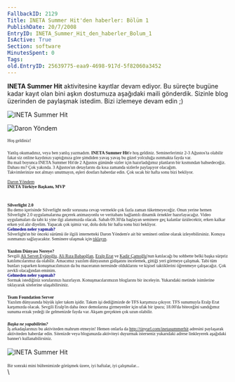 ```yaml
---
FallbackID: 2129
Title: INETA Summer Hit'den haberler: Bölüm 1
PublishDate: 20/7/2008
EntryID: INETA_Summer_Hit_den_haberler_Bolum_1
IsActive: True
Section: software
MinutesSpent: 0
Tags: 
old.EntryID: 25639775-eaa9-4698-917d-5f82060a3452
---
```

**INETA Summer Hit** aktivitesine kayıtlar devam ediyor. Bu süreçte
bugüne kadar kayıt olan bini aşkın dostumuza aşağıdaki maili gönderdik.
Sizinle blog üzerinden de paylaşmak istedim. Bizi izlemeye devam edin ;)

![INETA Summer
Hit](http://cdn.daron.yondem.com/assets/2129/20072008_1.jpg)

![Daron Yöndem](http://cdn.daron.yondem.com/assets/2129/20072008_2.jpg)

<span style="font-family: Verdana; font-size: x-small">Hoş
geldiniz!</span>\
\
 <span style="font-family: Verdana; font-size: x-small">Yanlış
okumadınız, veya ben yanlış yazmadım. **INETA Summer Hit**'e hoş
geldiniz. Seminerlerimiz 2-3 Ağustos'ta olabilir fakat siz online
kaydınızı yaptığınıza göre şimdiden yavaş yavaş bu güzel yolculuğa
ısınmakta fayda var.\
 Bu mail boyunca INETA Summer Hit'de 2 Ağustos gününde sizler için
hazırladığımız planların bir kısmından bahsedeceğiz. Dahası mı? Çok
yakında. 3 Ağustos'un detaylarını da kısa zamanda sizlerle paylaşıyor
olacağım.\
 Takvimlerinize not almayı unutmayın, eşleri dostları haberdar edin. Çok
sıcak bir hafta sonu bizi bekliyor.\
\
 [Daron Yöndem](http://daron.yondem.com/tr/)\
 **INETA Türkiye Başkanı, MVP**</span>

\
 <span style="font-family: Verdana; font-size: x-small"> **Silverlight
2.0**</span>\
 <span style="font-family: Verdana; font-size: x-small">Bu demo
içerisinde Silverlight nedir sorusuna cevap vermekle çok fazla zaman
tüketmeyeceğiz. Onun yerine hemen Silverlight 2.0 uygulamalarına geçerek
animasyonlu ve veritabanı bağlantılı dinamik örnekler hazırlayacağız.
Video uygulamaları da tabi ki yine ilgi alanımızda olacak. Sabah
09.30'da başlayan seminere geç kalanlar üzülecektir, erken kalkar erken
yol alır diyelim. Yapacak çok işimiz var, dolu dolu bir hafta sonu bizi
bekliyor.</span>\
 <span style="color: #000080; font-family: Verdana; font-size: x-small">
**Gelmeden neler yapmalı?**</span>\
 <span style="font-family: Verdana"><span style="font-size: x-small">
Silverlight'ın bir önceki sürümü ile ilgili internetteki Daron Yöndem'e
ait bir semineri online olarak izleyebilirsiniz. Konuya ısınmanızı
sağlayacaktır. Seminere ulaşmak için </span> [<span
style="font-size: x-small">tıklayın</span>](http://daron.yondem.com/tr/ct.ashx?id=1ac88fb9-146e-4f96-ba4d-45e58dfb0897&url=http%3a%2f%2fvideo.google.com%2fvideoplay%3fdocid%3d-5195533478324657131%26q%3ddaron%26ei%3dDGZ7SNPmMIXq2QLA_ZyABA)<span
style="font-size: x-small">. </span></span>\
\
 <span style="font-family: Verdana; font-size: x-small">**Yazılım
Dünyası Nereye?**</span>\
 <span style="font-family: Verdana"><span style="font-size: x-small">
Sevgili [Ali Servet Eyüpoğlu](http://alieyuboglu.blogspot.com/), [Ali
Rıza Babaoğlan](http://www.alibabaoglan.com/), [Eralp
Erat](http://www.eralperat.com/) ve [Kadir
Çamoğlu](http://kadircamoglu.blogspot.com/)'nun katılacağı bu sohbette
belki başka sürpriz katılımcılarımız da olabilir. Amacımız yazılım
dünyasının gidişatını incelemek, gittiği yeri görmeye çalışmak. Tabi tüm
bunları yaparken konuşmacılımızın da bu maceranın neresinde olduklarını
ve kişisel taktiklerini öğrenmeye çalışacağız. Çok zevkli olacağından
eminim.</span></span>\
 <span style="color: #000080; font-family: Verdana; font-size: x-small">
**Gelmeden neler yapmalı?**</span>\
 <span style="font-family: Verdana"><span style="font-size: x-small">
Sormak istediğiniz sorularınızı hazırlayın. Konuşmacılarımızın
bloglarını bir inceleyin. Yukarıdaki metinde isimlerine tıklayarak
sitelerine ulaşabilirsiniz.</span></span>\
\
 <span style="font-family: Verdana; font-size: x-small">**Team
Foundation Server**</span>\
 <span style="font-family: Verdana; font-size: x-small">Yazılım
dünyasında büyük işler takım işidir. Takım işi dediğimizde de TFS
karşımıza çıkıyor. TFS sunumuyla Eralp Erat karşımızda olacak. Sevgili
Eralp'in daha önce demolarına girmeyenler için ufak bir ipucu; 18.00'da
biteceğini sandığımız sunuma erzak yedeği ile gelmenizde fayda var.
Akşam gerçekten çok uzun olabilir.</span>\
\
 <span style="font-family: Verdana; font-size: x-small">***Başka ne
yapabilirim?***</span>\
 <span style="font-family: Verdana"><span style="font-size: x-small">İş
arkadaşlarınızı bu aktiviteden mahrum etmeyin! Hemen onlarla da </span>
[<span
style="font-size: x-small">http://tinyurl.com/inetasummerhit</span>](http://tinyurl.com/inetasummerhit)<span
style="font-size: x-small"> adresini paylaşarak aktiviteden haberdar
edin. Sitenizde veya blogunuzda aktiviteyi duyurmak isterseniz
yukarıdaki adrese linkleyerek aşağıdaki banner'ı
kullanabilirsiniz.</span></span>\
\
 ![INETA Summer
Hit](http://cdn.daron.yondem.com/assets/2129/inetasummerhit2008_46860.jpg)\
\
 <span style="font-family: Verdana; font-size: x-small">Bir sonraki mini
bültenimizde görüşmek üzere, iyi haftalar, iyi çalışmalar...</span>\
\


